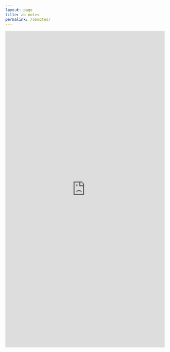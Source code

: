 ```yaml
---
layout: page
title: ab notes
permalink: /abnotes/
---
```


<iframe width="100%" height="1000" style="border: none;" src="https://allreals.github.io/d-ca-html/ab.html"></iframe>

